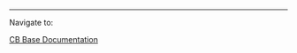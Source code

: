 <html lang="en">
<head>
    <meta charset="UTF-8">
    <title>Context</title>
</head>
<body>
​

<br/>
<hr/>
<div>
    Navigate to:
    <p><a href="https://cloudbudgetinc.github.io/Docs/CBCore">CB Base Documentation</a></p>
</div>

</body>
</html>